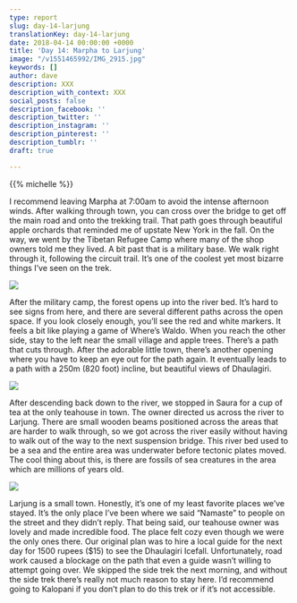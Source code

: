 ```yaml
---
type: report
slug: day-14-larjung
translationKey: day-14-larjung
date: 2018-04-14 00:00:00 +0000
title: 'Day 14: Marpha to Larjung'
image: "/v1551465992/IMG_2915.jpg"
keywords: []
author: dave
description: XXX
description_with_context: XXX
social_posts: false
description_facebook: ''
description_twitter: ''
description_instagram: ''
description_pinterest: ''
description_tumblr: ''
draft: true

---
```

{{% michelle %}}

I recommend leaving Marpha at 7:00am to avoid the intense afternoon winds. After walking through town, you can cross over the bridge to get off the main road and onto the trekking trail. That path goes through beautiful apple orchards that reminded me of upstate New York in the fall. On the way, we went by the Tibetan Refugee Camp where many of the shop owners told me they lived. A bit past that is a military base. We walk right through it, following the circuit trail. It’s one of the coolest yet most bizarre things I’ve seen on the trek.

![](https://res.cloudinary.com/wildernessprime/image/upload/w_800,dpr_auto/v1551465992/IMG_2915.jpg)

After the military camp, the forest opens up into the river bed. It’s hard to see signs from here, and there are several different paths across the open space. If you look closely enough, you’ll see the red and white markers. It feels a bit like playing a game of Where’s Waldo. When you reach the other side, stay to the left near the small village and apple trees. There’s a path that cuts through. After the adorable little town, there’s another opening where you have to keep an eye out for the path again. It eventually leads to a path with a 250m (820 foot) incline, but beautiful views of Dhaulagiri.

![](https://res.cloudinary.com/wildernessprime/image/upload/w_800,dpr_auto/v1551466045/IMG_2940.jpg)

After descending back down to the river, we stopped in Saura for a cup of tea at the only teahouse in town. The owner directed us across the river to Larjung. There are small wooden beams positioned across the areas that are harder to walk through, so we got across the river easily without having to walk out of the way to the next suspension bridge. This river bed used to be a sea and the entire area was underwater before tectonic plates moved. The cool thing about this, is there are fossils of sea creatures in the area which are millions of years old.

![](https://res.cloudinary.com/wildernessprime/image/upload/w_800,dpr_auto/v1551466109/IMG_2951.jpg)

Larjung is a small town. Honestly, it’s one of my least favorite places we’ve stayed. It’s the only place I’ve been where we said “Namaste” to people on the street and they didn’t reply. That being said, our teahouse owner was lovely and made incredible food. The place felt cozy even though we were the only ones there. Our original plan was to hire a local guide for the next day for 1500 rupees ($15) to see the Dhaulagiri Icefall. Unfortunately, road work caused a blockage on the path that even a guide wasn’t willing to attempt going over. We skipped the side trek the next morning, and without the side trek there’s really not much reason to stay here. I’d recommend going to Kalopani if you don’t plan to do this trek or if it’s not accessible.